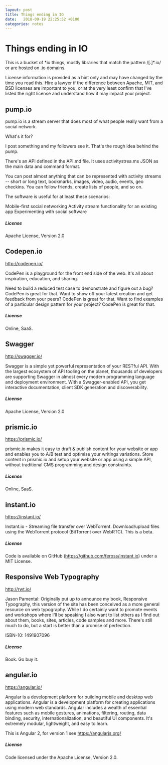 ```yaml
---
layout: post
title: Things ending in IO
date:   2018-09-19 22:25:52 +0100
categories: notes
---
```

Things ending in IO
===================

This is a bucket of \*io things, mostly libraries that match the pattern
/\[.\]\*.io/ or are hosted on .io domains.

License information is provided as a hint only and may have changed by
the time you read this. Hire a lawyer if the difference between Apache,
MIT, and BSD licenses are important to you, or at the very least confirm
that I've listed the right license and understand how it may impact your
project.

pump.io
-------

pump.io is a stream server that does most of what people really want
from a social network.

What's it for?

I post something and my followers see it. That's the rough idea behind
the pump.

There's an API defined in the API.md file. It uses activitystrea.ms JSON
as the main data and command format.

You can post almost anything that can be represented with activity
streams -- short or long text, bookmarks, images, video, audio, events,
geo checkins. You can follow friends, create lists of people, and so on.

The software is useful for at least these scenarios:

Mobile-first social networking Activity stream functionality for an
existing app Experimenting with social software

##### License

Apache License, Version 2.0

Codepen.io
----------

<http://codepen.io/>

CodePen is a playground for the front end side of the web. It's all
about inspiration, education, and sharing.

Need to build a reduced test case to demonstrate and figure out a bug?
CodePen is great for that. Want to show off your latest creation and get
feedback from your peers? CodePen is great for that. Want to find
examples of a particular design pattern for your project? CodePen is
great for that.

##### License

Online, SaaS.

Swagger
-------

<http://swagger.io/>

Swagger is a simple yet powerful representation of your RESTful API.
With the largest ecosystem of API tooling on the planet, thousands of
developers are supporting Swagger in almost every modern programming
language and deployment environment. With a Swagger-enabled API, you get
interactive documentation, client SDK generation and discoverability.

##### License

Apache License, Version 2.0

prismic.io
----------

<https://prismic.io/>

prismic.io makes it easy to draft & publish content for your website or
app and enables you to A/B test and optimise your writings variations.
Store content in prismic.io and setup your website or app using a simple
API, without traditional CMS programming and design constraints.

##### License

Online, SaaS.

instant.io
----------

<https://instant.io/>

Instant.io - Streaming file transfer over WebTorrent. Download/upload
files using the WebTorrent protocol (BitTorrent over WebRTC). This is a
beta.

##### License

Code is available on GitHub (<https://github.com/feross/instant.io>)
under a MIT License.

Responsive Web Typography
-------------------------

<http://rwt.io/>

Jason Pamental: Originally put up to announce my book, Responsive
Typography, this version of the site has been conceived as a more
general resource on web typography. While I do certainly want to promote
events and workshops where I'll be speaking I also want to list others
as I find out about them, books, sites, articles, code samples and more.
There's still much to do, but a start is better than a promise of
perfection.

ISBN-10: 1491907096

##### License

Book. Go buy it.

angular.io
----------

<https://angular.io/>

Angular is a development platform for building mobile and desktop web
applications. Angular is a development platform for creating
applications using modern web standards. Angular includes a wealth of
essential features such as mobile gestures, animations, filtering,
routing, data binding, security, internationalization, and beautiful UI
components. It's extremely modular, lightweight, and easy to learn.

This is Angular 2, for version 1 see <https://angularjs.org/>

##### License

Code licensed under the Apache License, Version 2.0.


